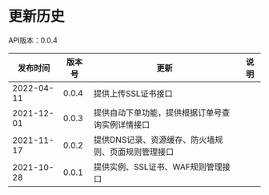 # 更新历史 #
API版本：0.0.4

| 发布时间   | 版本号 | 更新          | 说明           |
| ---------- | ------ | ------------- | -------------- |
| 2022-04-11 | 0.0.4  | 提供上传SSL证书接口 ||
| 2021-12-01 | 0.0.3  | 提供自动下单功能，提供根据订单号查询实例详情接口 ||
| 2021-11-17 | 0.0.2  | 提供DNS记录、资源缓存、防火墙规则、页面规则管理接口 ||
| 2021-10-28 | 0.0.1  | 提供实例、SSL证书、WAF规则管理接口 ||